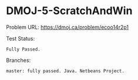 # DMOJ-5-ScratchAndWin


Problem URL:
    https://dmoj.ca/problem/ecoo14r2p1
    
Test Status:
    
    Fully Passed.
    
Branches:
    
    master: fully passed. Java. Netbeans Project.
